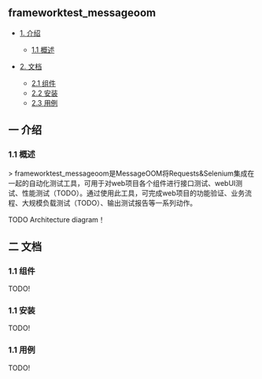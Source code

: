 ## frameworktest_messageoom
* [1. 介绍](#1)
    * [1.1 <span >概述</span>](#1.1)

* [2. 文档](#2)
    * [2.1 <span >组件</span>](#2.1)
    * [2.2 <span >安装</span>](#2.2)
    * [2.3 <span >用例</span>](#2.3)



<h2 id="1">一 介绍</h2>
<h3 id="1.1">1.1 概述</h3>
> frameworktest_messageoom是MessageOOM将Requests&Selenium集成在一起的自动化测试工具，可用于对web项目各个组件进行接口测试、webUI测试、性能测试（TODO）。通过使用此工具，可完成web项目的功能验证、业务流程、大规模负载测试（TODO）、输出测试报告等一系列动作。

TODO Architecture diagram！ 

<h2 id="2">二 文档</h2>
<h3 id="2.1">1.1 组件</h3>
TODO!
<h3 id="2.2">1.1 安装</h3>
TODO!
<h3 id="2.3">1.1 用例</h3>
TODO!
